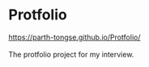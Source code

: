# Protfolio
https://parth-tongse.github.io/Protfolio/
<br>
<br> The protfolio project for my interview.
